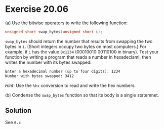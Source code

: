 # Exercise 20.06

(a) Use the bitwise operators to write the following function:

```c
unsigned short swap_bytes(unsigned short i);
```

`swap_bytes` should return the number that results from swapping the two bytes
in `i`. (Short integers occupy two bytes on most computers.) For example, if `i`
has the value `0x1234` (00010010 00110100 in binary). Test your function by
writing a program that reads a number in hexadeciaml, then writes the number
with its bytes swapped:

```txt
Enter a hexadecimal number (up to four digits): 1234
Number with bytes swapped: 3412
```

*Hint*: Use the `%hx` conversion to read and write the hex numbers.

(b) Condense the `swap_bytes` function so that its body is a single statemnet.

## Solution

See `6.c`
